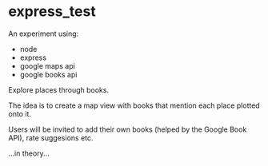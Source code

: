 express_test
============

An experiment using:
- node
- express
- google maps api
- google books api

Explore places through books.

The idea is to create a map view with books that mention each place plotted onto it. 

Users will be invited to add their own books (helped by the Google Book API), rate suggesions etc.

...in theory...